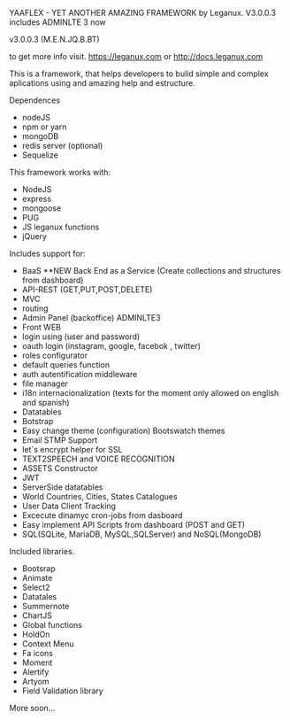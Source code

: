 YAAFLEX - YET ANOTHER AMAZING FRAMEWORK by Leganux. V3.0.0.3 includes ADMINLTE 3 now

v3.0.0.3 (M.E.N.JQ.B.BT)

to get more info visit. https://leganux.com or http://docs.leganux.com


This is a framework, that helps developers to bulid simple and complex aplications using and amazing help and estructure.

Dependences 
* nodeJS
* npm or yarn
* mongoDB
* redis server (optional)
* Sequelize


This framework works with:

* NodeJS
* express
* mongoose
* PUG
* JS leganux functions
* jQuery

Includes support for:

* BaaS **NEW Back End as a Service (Create  collections and structures from dashboard)
* API-REST (GET,PUT,POST,DELETE)
* MVC
* routing
* Admin Panel (backoffice) ADMINLTE3
* Front WEB
* login using (user and password)
* oauth login (instagram, google, facebok , twitter)
* roles configurator
* default queries function
* auth autentification middleware
* file manager
* i18n internacionalization (texts for the moment only allowed on english and spanish)
* Datatables
* Botstrap
* Easy change theme (configuration) Bootswatch themes
* Email STMP Support
* let´s encrypt helper for SSL
* TEXT2SPEECH and VOICE RECOGNITION
* ASSETS Constructor
* JWT
* ServerSide datatables
* World Countries, Cities, States Catalogues
* User Data Client Tracking
* Excecute dinamyc cron-jobs from dasboard
* Easy implement API Scripts from dashboard (POST and GET)
* SQL(SQLite, MariaDB, MySQL,SQLServer) and NoSQL(MongoDB)

Included libraries.

* Bootsrap
* Animate
* Select2
* Datatales
* Summernote
* ChartJS
* Global functions
* HoldOn
* Context Menu
* Fa icons
* Moment
* Alertify
* Artyom
* Field Validation library

More soon...





